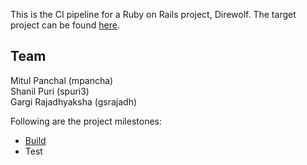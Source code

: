 This is the CI pipeline for a Ruby on Rails project, Direwolf. The target project can be found [here](https://github.ncsu.edu/mpancha/Direwolf).

## Team
Mitul Panchal (mpancha)  
Shanil Puri (spuri3)  
Gargi Rajadhyaksha (gsrajadh)

Following are the project milestones:
* [Build](https://github.com/gsrajadh/Devops-Project/blob/master/build/build.md)
* Test
